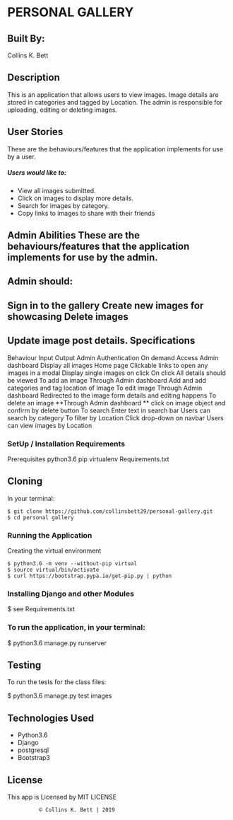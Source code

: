 # PERSONAL GALLERY
## Built By:
Collins K. Bett

## Description
This is an application that allows users to view images. Image details are stored in categories and tagged by Location. The admin is responsible for uploading, editing or deleting images.

## User Stories
These are the behaviours/features that the application implements for use by a user.
##### Users would like to:
- View all images submitted.
- Click on images to display more details.
- Search for images by category.
- Copy links to images to share with their friends

Admin Abilities
These are the behaviours/features that the application implements for use by the admin.
---------------------------------------------------------------------------
Admin should:
-------------------------------------------------------------------
Sign in to the gallery
Create new images for showcasing
Delete images
--------------------------
Update image post details.
Specifications
--------------------------------------
Behaviour	Input	Output
Admin Authentication	On demand	Access Admin dashboard
Display all images	Home page	Clickable links to open any images in a modal
Display single images on click	On click	All details should be viewed
To add an image	Through Admin dashboard	Add and add categories and tag location of Image
To edit image	Through Admin dashboard	Redirected to the image form details and editing happens
To delete an image	**Through Admin dashboard **	click on image object and confirm by delete button
To search	Enter text in search bar	Users can search by category
To filter by Location	Click drop-down on navbar	Users can view images by Location

### SetUp / Installation Requirements
Prerequisites
python3.6
pip
virtualenv
Requirements.txt

## Cloning
In your terminal:

    $ git clone https://github.com/collinsbett29/personal-gallery.git
    $ cd personal gallery

### Running the Application
Creating the virtual environment

    $ python3.6 -m venv --without-pip virtual
    $ source virtual/bin/activate
    $ curl https://bootstrap.pypa.io/get-pip.py | python

### Installing Django and other Modules

  $ see Requirements.txt

### To run the application, in your terminal:

  $ python3.6 manage.py runserver

## Testing
To run the tests for the class files:

  $ python3.6 manage.py test images

## Technologies Used
* Python3.6
* Django
* postgresql
* Bootstrap3

## License
This app is Licensed by MIT LICENSE

              © Collins K. Bett | 2019